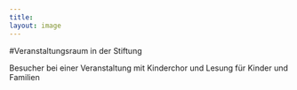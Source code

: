 ```yaml
---
title: 
layout: image
---
```


#Veranstaltungsraum in der Stiftung

Besucher bei einer Veranstaltung mit Kinderchor und Lesung für Kinder und Familien